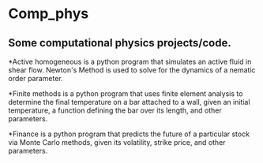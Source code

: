 # Comp_phys
Some computational physics projects/code.
----------------------------------------------------------------------------------------------------------------------------------------------------------------------------------------------------------------------------------------------------------------------------------------------------------------------
*Active homogeneous is a python program that simulates an active fluid in shear flow. Newton's Method is used to solve for the dynamics of a nematic order parameter.


*Finite methods is a python program that uses finite element analysis to determine the final temperature on a bar
attached to a wall, given an initial temperature, a function defining the bar over its length, and other parameters.


*Finance is a python program that predicts the future of a particular stock via Monte Carlo methods, given its volatility, strike price, and other parameters. 


